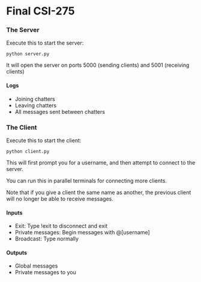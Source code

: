 # Final CSI-275

### The Server
Execute this to start the server:
```commandline
python server.py
```
It will open the server on ports 5000 (sending clients) and 5001 (receiving clients)

#### Logs
- Joining chatters
- Leaving chatters 
- All messages sent between chatters
### The Client
Execute this to start the client:
```commandline
python client.py
```
This will first prompt you for a username, 
and then attempt to connect to the server.

You can run this in parallel terminals for connecting more clients. 

Note that if you give a client the same name as another, the previous client 
will no longer be able to receive messages.

#### Inputs
- Exit: Type !exit to disconnect and exit
- Private messages: Begin messages with @[username]
- Broadcast: Type normally

#### Outputs
* Global messages
* Private messages to you

